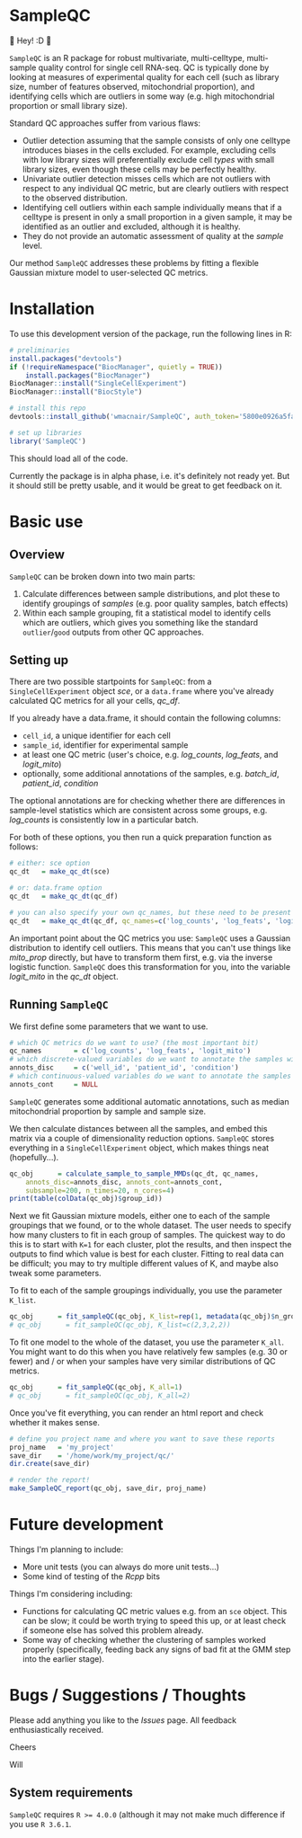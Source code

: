 # SampleQC

:wave: Hey! :D :wave:

`SampleQC` is an R package for robust multivariate, multi-celltype, multi-sample quality control for single cell RNA-seq. QC is typically done by looking at measures of experimental quality for each cell (such as library size, number of features observed, mitochondrial proportion), and identifying cells which are outliers in some way (e.g. high mitochondrial proportion or small library size).

Standard QC approaches suffer from various flaws:

* Outlier detection assuming that the sample consists of only one celltype introduces biases in the cells excluded. For example, excluding cells with low library sizes will preferentially exclude cell _types_ with small library sizes, even though these cells may be perfectly healthy.
* Univariate outlier detection misses cells which are not outliers with respect to any individual QC metric, but are clearly outliers with respect to the observed distribution.
* Identifying cell outliers within each sample individually means that if a celltype is present in only a small proportion in a given sample, it may be identified as an outlier and excluded, although it is healthy.
* They do not provide an automatic assessment of quality at the _sample_ level.

Our method `SampleQC` addresses these problems by fitting a flexible Gaussian mixture model to user-selected QC metrics. 


# Installation

To use this development version of the package, run the following lines in R:
```R
# preliminaries
install.packages("devtools")
if (!requireNamespace("BiocManager", quietly = TRUE))
    install.packages("BiocManager")
BiocManager::install("SingleCellExperiment")
BiocManager::install("BiocStyle")

# install this repo
devtools::install_github('wmacnair/SampleQC', auth_token='5800e0926a5fa148d3f712d100cc71f6b1e71ea9')

# set up libraries
library('SampleQC')
```

This should load all of the code.

Currently the package is in alpha phase, i.e. it's definitely not ready yet. But it should still be pretty usable, and it would be great to get feedback on it.


# Basic use

## Overview

`SampleQC` can be broken down into two main parts:

1. Calculate differences between sample distributions, and plot these to identify groupings of _samples_ (e.g. poor quality samples, batch effects)
2. Within each sample grouping, fit a statistical model to identify cells which are outliers, which gives you something like the standard `outlier`/`good` outputs from other QC approaches.

## Setting up

There are two possible startpoints for `SampleQC`: from a `SingleCellExperiment` object _sce_, or a `data.frame` where you've already calculated QC metrics for all your cells, _qc_df_. 

If you already have a data.frame, it should contain the following columns:

* `cell_id`, a unique identifier for each cell
* `sample_id`, identifier for experimental sample
* at least one QC metric (user's choice, e.g. _log_counts_, _log_feats_, and _logit_mito_)
* optionally, some additional annotations of the samples, e.g. _batch_id_, _patient_id_, _condition_

The optional annotations are for checking whether there are differences in sample-level statistics which are consistent across some groups, e.g. _log_counts_ is consistently low in a particular batch.

For both of these options, you then run a quick preparation function as follows:
```R
# either: sce option
qc_dt   = make_qc_dt(sce)

# or: data.frame option
qc_dt   = make_qc_dt(qc_df)

# you can also specify your own qc_names, but these need to be present in your qc_df
qc_dt   = make_qc_dt(qc_df, qc_names=c('log_counts', 'log_feats', 'logit_mito'))
```

An important point about the QC metrics you use: `SampleQC` uses a Gaussian distribution to identify cell outliers. This means that you can't use things like _mito_prop_ directly, but have to transform them first, e.g. via the inverse logistic function. `SampleQC` does this transformation for you, into the variable _logit_mito_ in the _qc_dt_ object.

## Running `SampleQC`

We first define some parameters that we want to use.

```R
# which QC metrics do we want to use? (the most important bit)
qc_names        = c('log_counts', 'log_feats', 'logit_mito')
# which discrete-valued variables do we want to annotate the samples with?
annots_disc     = c('well_id', 'patient_id', 'condition')
# which continuous-valued variables do we want to annotate the samples with?
annots_cont     = NULL
```

`SampleQC` generates some additional automatic annotations, such as median mitochondrial proportion by sample and sample size.

We then calculate distances between all the samples, and embed this matrix via a couple of dimensionality reduction options. `SampleQC` stores everything in a `SingleCellExperiment` object, which makes things neat (hopefully...).

```R
qc_obj      = calculate_sample_to_sample_MMDs(qc_dt, qc_names, 
    annots_disc=annots_disc, annots_cont=annots_cont, 
    subsample=200, n_times=20, n_cores=4)
print(table(colData(qc_obj)$group_id))
```

Next we fit Gaussian mixture models, either one to each of the sample groupings that we found, or to the whole dataset. The user needs to specify how many clusters to fit in each group of samples. The quickest way to do this is to start with `K=1` for each cluster, plot the results, and then inspect the outputs to find which value is best for each cluster. Fitting to real data can be difficult; you may to try multiple different values of K, and maybe also tweak some parameters.

To fit to each of the sample groupings individually, you use the parameter `K_list`.

```R
qc_obj      = fit_sampleQC(qc_obj, K_list=rep(1, metadata(qc_obj)$n_groups))
# qc_obj      = fit_sampleQC(qc_obj, K_list=c(2,3,2,2))
```

To fit one model to the whole of the dataset, you use the parameter `K_all`. You might want to do this when you have relatively few samples (e.g. 30 or fewer) and / or when your samples have very similar distributions of QC metrics.

```R
qc_obj      = fit_sampleQC(qc_obj, K_all=1)
# qc_obj      = fit_sampleQC(qc_obj, K_all=2)
```

Once you've fit everything, you can render an html report and check whether it makes sense. 

```R
# define you project name and where you want to save these reports
proj_name   = 'my_project'
save_dir    = '/home/work/my_project/qc/'
dir.create(save_dir)

# render the report!
make_SampleQC_report(qc_obj, save_dir, proj_name)
```


# Future development

Things I'm planning to include:

* More unit tests (you can always do more unit tests...)
* Some kind of testing of the *Rcpp* bits

Things I'm considering including:

* Functions for calculating QC metric values e.g. from an `sce` object. This can be slow; it could be worth trying to speed this up, or at least check if someone else has solved this problem already.
* Some way of checking whether the clustering of samples worked properly (specifically, feeding back any signs of bad fit at the GMM step into the earlier stage).


#  Bugs / Suggestions / Thoughts

Please add anything you like to the _Issues_ page. All feedback enthusiastically received.

Cheers

Will




## System requirements

`SampleQC` requires `R >= 4.0.0` (although it may not make much difference if you use `R 3.6.1`.

